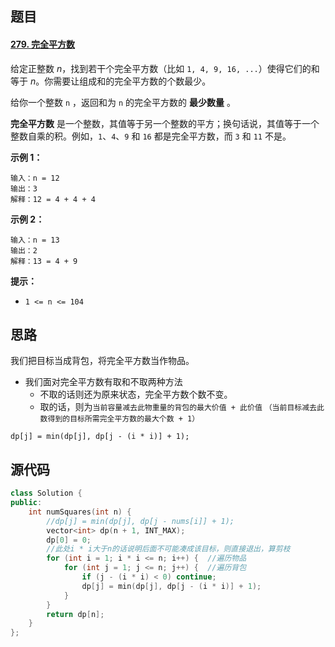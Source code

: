 ## 题目

#### [279. 完全平方数](https://leetcode-cn.com/problems/perfect-squares/)



给定正整数 *n*，找到若干个完全平方数（比如 `1, 4, 9, 16, ...`）使得它们的和等于 *n*。你需要让组成和的完全平方数的个数最少。

给你一个整数 `n` ，返回和为 `n` 的完全平方数的 **最少数量** 。

**完全平方数** 是一个整数，其值等于另一个整数的平方；换句话说，其值等于一个整数自乘的积。例如，`1`、`4`、`9` 和 `16` 都是完全平方数，而 `3` 和 `11` 不是。

 

**示例 1：**

```
输入：n = 12
输出：3 
解释：12 = 4 + 4 + 4
```

**示例 2：**

```
输入：n = 13
输出：2
解释：13 = 4 + 9
```

**提示：**

- `1 <= n <= 104`

## 思路

我们把目标当成背包，将完全平方数当作物品。

- 我们面对完全平方数有取和不取两种方法
  - 不取的话则还为原来状态，完全平方数个数不变。
  - 取的话，则为`当前容量减去此物重量的背包的最大价值 + 此价值` `（当前目标减去此数得到的目标所需完全平方数的最大个数 + 1）`

`dp[j] = min(dp[j], dp[j - (i * i)] + 1);`

## 源代码

```c++
class Solution {
public:
    int numSquares(int n) {
        //dp[j] = min(dp[j], dp[j - nums[i]] + 1);
        vector<int> dp(n + 1, INT_MAX);
        dp[0] = 0;
        //此处i * i大于n的话说明后面不可能凑成该目标，则直接退出，算剪枝
        for (int i = 1; i * i <= n; i++) {  //遍历物品
            for (int j = 1; j <= n; j++) {  //遍历背包
                if (j - (i * i) < 0) continue;
                dp[j] = min(dp[j], dp[j - (i * i)] + 1);
            }
        }
        return dp[n];
    }
};
```

